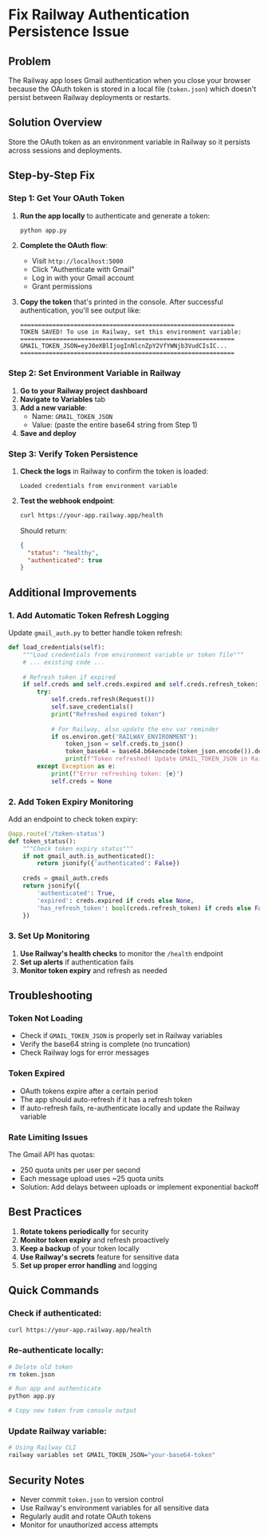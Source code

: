 # Fix Railway Authentication Persistence Issue

## Problem
The Railway app loses Gmail authentication when you close your browser because the OAuth token is stored in a local file (`token.json`) which doesn't persist between Railway deployments or restarts.

## Solution Overview
Store the OAuth token as an environment variable in Railway so it persists across sessions and deployments.

## Step-by-Step Fix

### Step 1: Get Your OAuth Token

1. **Run the app locally** to authenticate and generate a token:
   ```bash
   python app.py
   ```

2. **Complete the OAuth flow**:
   - Visit `http://localhost:5000`
   - Click "Authenticate with Gmail"
   - Log in with your Gmail account
   - Grant permissions

3. **Copy the token** that's printed in the console. After successful authentication, you'll see output like:
   ```
   ============================================================
   TOKEN SAVED! To use in Railway, set this environment variable:
   ============================================================
   GMAIL_TOKEN_JSON=eyJ0eXBlIjogInNlcnZpY2VfYWNjb3VudCIsIC...
   ============================================================
   ```

### Step 2: Set Environment Variable in Railway

1. **Go to your Railway project dashboard**
2. **Navigate to Variables** tab
3. **Add a new variable**:
   - Name: `GMAIL_TOKEN_JSON`
   - Value: (paste the entire base64 string from Step 1)
4. **Save and deploy**

### Step 3: Verify Token Persistence

1. **Check the logs** in Railway to confirm the token is loaded:
   ```
   Loaded credentials from environment variable
   ```

2. **Test the webhook endpoint**:
   ```bash
   curl https://your-app.railway.app/health
   ```
   
   Should return:
   ```json
   {
     "status": "healthy",
     "authenticated": true
   }
   ```

## Additional Improvements

### 1. Add Automatic Token Refresh Logging

Update `gmail_auth.py` to better handle token refresh:

```python
def load_credentials(self):
    """Load credentials from environment variable or token file"""
    # ... existing code ...
    
    # Refresh token if expired
    if self.creds and self.creds.expired and self.creds.refresh_token:
        try:
            self.creds.refresh(Request())
            self.save_credentials()
            print("Refreshed expired token")
            
            # For Railway, also update the env var reminder
            if os.environ.get('RAILWAY_ENVIRONMENT'):
                token_json = self.creds.to_json()
                token_base64 = base64.b64encode(token_json.encode()).decode()
                print(f"Token refreshed! Update GMAIL_TOKEN_JSON in Railway: {token_base64[:50]}...")
        except Exception as e:
            print(f"Error refreshing token: {e}")
            self.creds = None
```

### 2. Add Token Expiry Monitoring

Add an endpoint to check token expiry:

```python
@app.route('/token-status')
def token_status():
    """Check token expiry status"""
    if not gmail_auth.is_authenticated():
        return jsonify({'authenticated': False})
    
    creds = gmail_auth.creds
    return jsonify({
        'authenticated': True,
        'expired': creds.expired if creds else None,
        'has_refresh_token': bool(creds.refresh_token) if creds else False
    })
```

### 3. Set Up Monitoring

1. **Use Railway's health checks** to monitor the `/health` endpoint
2. **Set up alerts** if authentication fails
3. **Monitor token expiry** and refresh as needed

## Troubleshooting

### Token Not Loading
- Check if `GMAIL_TOKEN_JSON` is properly set in Railway variables
- Verify the base64 string is complete (no truncation)
- Check Railway logs for error messages

### Token Expired
- OAuth tokens expire after a certain period
- The app should auto-refresh if it has a refresh token
- If auto-refresh fails, re-authenticate locally and update the Railway variable

### Rate Limiting Issues
The Gmail API has quotas:
- 250 quota units per user per second
- Each message upload uses ~25 quota units
- Solution: Add delays between uploads or implement exponential backoff

## Best Practices

1. **Rotate tokens periodically** for security
2. **Monitor token expiry** and refresh proactively
3. **Keep a backup** of your token locally
4. **Use Railway's secrets** feature for sensitive data
5. **Set up proper error handling** and logging

## Quick Commands

### Check if authenticated:
```bash
curl https://your-app.railway.app/health
```

### Re-authenticate locally:
```bash
# Delete old token
rm token.json

# Run app and authenticate
python app.py

# Copy new token from console output
```

### Update Railway variable:
```bash
# Using Railway CLI
railway variables set GMAIL_TOKEN_JSON="your-base64-token"
```

## Security Notes

- Never commit `token.json` to version control
- Use Railway's environment variables for all sensitive data
- Regularly audit and rotate OAuth tokens
- Monitor for unauthorized access attempts 